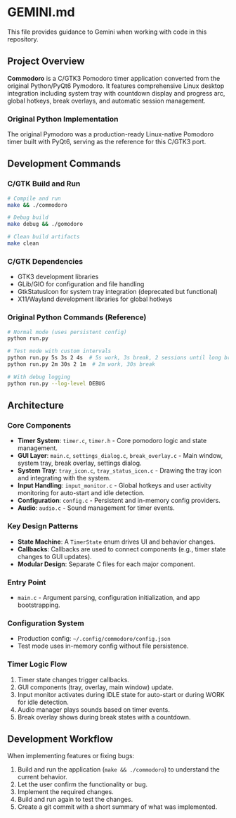 # GEMINI.md

This file provides guidance to Gemini when working with code in this repository.

## Project Overview

**Commodoro** is a C/GTK3 Pomodoro timer application converted from the original Python/PyQt6 Pymodoro. It features comprehensive Linux desktop integration including system tray with countdown display and progress arc, global hotkeys, break overlays, and automatic session management.

### Original Python Implementation
The original Pymodoro was a production-ready Linux-native Pomodoro timer built with PyQt6, serving as the reference for this C/GTK3 port.

## Development Commands

### C/GTK Build and Run
```bash
# Compile and run
make && ./commodoro

# Debug build
make debug && ./gomodoro

# Clean build artifacts
make clean
```

### C/GTK Dependencies
- GTK3 development libraries
- GLib/GIO for configuration and file handling  
- GtkStatusIcon for system tray integration (deprecated but functional)
- X11/Wayland development libraries for global hotkeys

### Original Python Commands (Reference)
```bash
# Normal mode (uses persistent config)
python run.py

# Test mode with custom intervals
python run.py 5s 3s 2 4s  # 5s work, 3s break, 2 sessions until long break, 4s long break
python run.py 2m 30s 2 1m  # 2m work, 30s break

# With debug logging
python run.py --log-level DEBUG
```

## Architecture

### Core Components
- **Timer System**: `timer.c`, `timer.h` - Core pomodoro logic and state management.
- **GUI Layer**: `main.c`, `settings_dialog.c`, `break_overlay.c` - Main window, system tray, break overlay, settings dialog.
- **System Tray**: `tray_icon.c`, `tray_status_icon.c` - Drawing the tray icon and integrating with the system.
- **Input Handling**: `input_monitor.c` - Global hotkeys and user activity monitoring for auto-start and idle detection.
- **Configuration**: `config.c` - Persistent and in-memory config providers.
- **Audio**: `audio.c` - Sound management for timer events.

### Key Design Patterns
- **State Machine**: A `TimerState` enum drives UI and behavior changes.
- **Callbacks**: Callbacks are used to connect components (e.g., timer state changes to GUI updates).
- **Modular Design**: Separate C files for each major component.

### Entry Point
- `main.c` - Argument parsing, configuration initialization, and app bootstrapping.

### Configuration System
- Production config: `~/.config/commodoro/config.json`
- Test mode uses in-memory config without file persistence.

### Timer Logic Flow
1. Timer state changes trigger callbacks.
2. GUI components (tray, overlay, main window) update.
3. Input monitor activates during IDLE state for auto-start or during WORK for idle detection.
4. Audio manager plays sounds based on timer events.
5. Break overlay shows during break states with a countdown.

## Development Workflow
When implementing features or fixing bugs:
1. Build and run the application (`make && ./commodoro`) to understand the current behavior.
2. Let the user confirm the functionality or bug.
3. Implement the required changes.
4. Build and run again to test the changes.
5. Create a git commit with a short summary of what was implemented.
